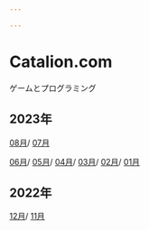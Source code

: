 ```yaml
---

---
```


# Catalion.com

ゲームとプログラミング

## 2023年

[08月](diary/2023-08/)/
[07月](diary/2023-07/)

[06月](diary/2023-06/)/
[05月](diary/2023-05/)/
[04月](diary/2023-04/)/
[03月](diary/2023-03/)/
[02月](diary/2023-02/)/
[01月](diary/2023-01/)

## 2022年
[12月](diary/2022-12/)/
[11月](diary/2022-11/)